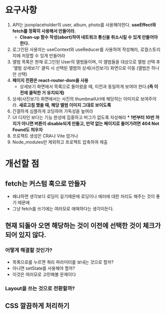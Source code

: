 # 요구사항

1. API는 jsonplaceholder의 user, album, photo를 사용해야한다. **useEffect와 fetch를 정확히 사용해서 만들어라.**
   - **Clean-up 함수 작성(abort)하여 네트워크 통신을 취소시킬 수 있게 만들어야 한다.**
2. 로그인된 사용자는 useContext와 useReducer를 사용하여 작성해라, 로컬스토리지에 저장할 수 있게 만들어라
3. 앨범 목록은 현재 로그인된 User의 앨범들이며, 이 앨범들을 대상으로 앨범 선택 후 '앨범 상세보기' 클릭 시 선택된 앨범의 상세(사진보기) 화면으로 이동 (앨범은 하나만 선택)
4. **페이지 전환은 react-router-dom을 사용**
   - 상세보기 화면에서 목록으로 돌아왔을 때, 이전과 동일하게 보여야 한다.**(즉 이전에 클릭한 거 유지되게)**
5. 상세(사진보기) 화면에서는 사진의 thumbnailUrl에 해당하는 이미지로 보여주어라. **새로고침 했을 때, 해당 앨범 이미지 그대로 보이도록**
6. 간결하게 심플하게 코딩하여 가독성을 높여라
7. UI 디자인 보다는 기능 완성에 집중하고 버그가 없도록 자성해라
   **\* 1번부터 10번 까지가 아니면 버튼이 disable되게 만들고, 만약 없는 페이지로 들어가려면 404 Not Found도 띄우자**
8. 프로젝트 생성은 CRA나 Vite 암거나
9. Node_modules만 제외하고 프로젝트 압축하여 제출

# 개선할 점

## fetch는 커스텀 훅으로 만들자

- 왜냐하면 생각보다 로딩이 길기때문에 로딩이나 에러에 대한 처리도 해주는 것이 좋기 때문에
- 그냥 fetch를 쓰기에는 여러모로 애매하다는 생각이든다.

## 현재 되돌아 오면 해당하는 것이 이전에 선택한 것이 체크가 되어 있지 않다.

### 어떻게 해결할 것인가?

- 목록으로를 누르면 쿼리 파라미터를 보내는 것으로 할까?
- 아니면 setState를 사용해야 할까?
- 이것은 여러모로 고민해볼 문제이다

### Layout을 쓰는 것으로 전환할까?

## CSS 깔끔하게 처리하기
